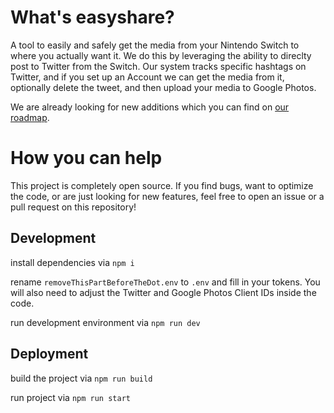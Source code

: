 # What's easyshare?

A tool to easily and safely get the media from your Nintendo Switch to where you actually want it.
We do this by leveraging the ability to direclty post to Twitter from the Switch. Our system tracks specific hashtags on Twitter, and if you set up an Account we can get the media from it, optionally delete the tweet, and then upload your media to Google Photos.

We are already looking for new additions which you can find on [our roadmap](https://github.com/flint-gg/microservice-switch-share/projects/1).

# How you can help

This project is completely open source. If you find bugs, want to optimize the code, or are just looking for new features, feel free to open an issue or a pull request on this repository!

## Development

install dependencies via `npm i`

rename `removeThisPartBeforeTheDot.env` to `.env` and fill in your tokens. You will also need to adjust the Twitter and Google Photos Client IDs inside the code.

run development environment via `npm run dev`

## Deployment

build the project via `npm run build`

run project via `npm run start`

